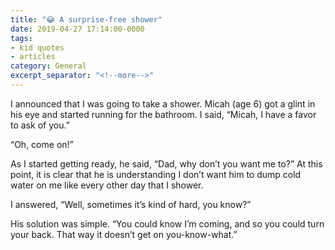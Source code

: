 ```yaml
---
title: "😂 A surprise-free shower"
date: 2019-04-27 17:14:00-0000
tags:
- kid quotes
- articles
category: General
excerpt_separator: "<!--more-->"
---
```


I announced that I was going to take a shower. Micah (age 6) got a glint in his eye and started running for the bathroom. I said, “Micah, I have a favor to ask of you.”

“Oh, come on!”

As I started getting ready, he said, “Dad, why don’t you want me to?” At this point, it is clear that he is understanding I don’t want him to dump cold water on me like every other day that I shower.

I answered, “Well, sometimes it’s kind of hard, you know?”

His solution was simple. “You could know I’m coming, and so you could turn your back. That way it doesn’t get on you-know-what.”

<!--more-->